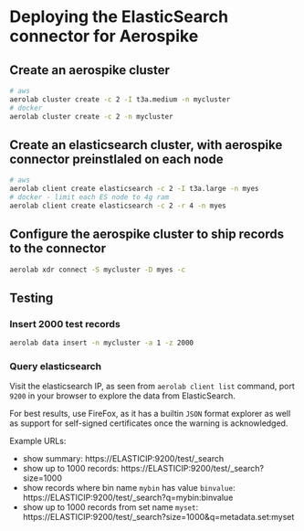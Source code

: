 # Deploying the ElasticSearch connector for Aerospike

## Create an aerospike cluster

```bash
# aws
aerolab cluster create -c 2 -I t3a.medium -n mycluster
# docker
aerolab cluster create -c 2 -n mycluster
```

## Create an elasticsearch cluster, with aerospike connector preinstlaled on each node

```bash
# aws
aerolab client create elasticsearch -c 2 -I t3a.large -n myes
# docker - limit each ES node to 4g ram
aerolab client create elasticsearch -c 2 -r 4 -n myes
```

## Configure the aerospike cluster to ship records to the connector

```bash
aerolab xdr connect -S mycluster -D myes -c
```

## Testing

### Insert 2000 test records

```bash
aerolab data insert -n mycluster -a 1 -z 2000
```

### Query elasticsearch

Visit the elasticsearch IP, as seen from `aerolab client list` command, port `9200` in your browser to explore the data from ElasticSearch.

For best results, use FireFox, as it has a builtin `JSON` format explorer as well as support for self-signed certificates once the warning is acknowledged.

Example URLs:
 * show summary: https://ELASTICIP:9200/test/_search
 * show up to 1000 records: https://ELASTICIP:9200/test/_search?size=1000
 * show records where bin name `mybin` has value `binvalue`: https://ELASTICIP:9200/test/_search?q=mybin:binvalue
 * show up to 1000 records from set name `myset`: https://ELASTICIP:9200/test/_search?size=1000&q=metadata.set:myset
